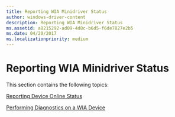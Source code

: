 ```yaml
---
title: Reporting WIA Minidriver Status
author: windows-driver-content
description: Reporting WIA Minidriver Status
ms.assetid: a8215292-ad09-4d8c-b6d5-f6de7827e2b5
ms.date: 04/20/2017
ms.localizationpriority: medium
---
```


# Reporting WIA Minidriver Status





This section contains the following topics:

[Reporting Device Online Status](reporting-device-online-status.md)

[Performing Diagnostics on a WIA Device](performing-diagnostics-on-a-wia-device.md)

 

 




